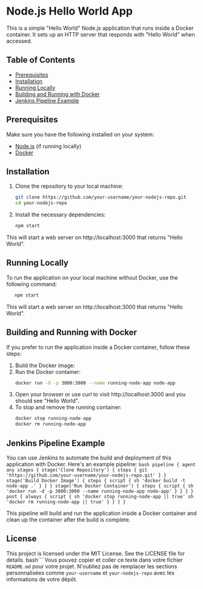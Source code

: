 # Node.js Hello World App

This is a simple "Hello World" Node.js application that runs inside a Docker container. It sets up an HTTP server that responds with "Hello World" when accessed.

## Table of Contents

- [Prerequisites](#prerequisites)
- [Installation](#installation)
- [Running Locally](#running-locally)
- [Building and Running with Docker](#building-and-running-with-docker)
- [Jenkins Pipeline Example](#jenkins-pipeline-example)

## Prerequisites

Make sure you have the following installed on your system:

- [Node.js](https://nodejs.org/) (if running locally)
- [Docker](https://www.docker.com/get-started)

## Installation

1. Clone the repository to your local machine:

   ```bash
   git clone https://github.com/your-username/your-nodejs-repo.git
   cd your-nodejs-repo
   ```
2. Install the necessary dependencies:
   ```bash
   npm start
  This will start a web server on http://localhost:3000 that returns "Hello World".

## Running Locally
To run the application on your local machine without Docker, use the following command:
 ```bash
    npm start
  ```
This will start a web server on http://localhost:3000 that returns "Hello World".

## Building and Running with Docker

If you prefer to run the application inside a Docker container, follow these steps:
  1. Build the Docker image:
  2. Run the Docker container:
     ```bash
     docker run -d -p 3000:3000 --name running-node-app node-app
  3. Open your browser or use curl to visit http://localhost:3000 and you should see "Hello World".
  4. To stop and remove the running container:
     ```bash
     docker stop running-node-app
     docker rm running-node-app  

## Jenkins Pipeline Example  
  You can use Jenkins to automate the build and deployment of this application with Docker. Here's an example pipeline:
    ```bash
         pipeline {
            agent any
            stages {
                stage('Clone Repository') {
                    steps {
                        git 'https://github.com/your-username/your-nodejs-repo.git'
                    }
                }
                stage('Build Docker Image') {
                    steps {
                        script {
                            sh 'docker build -t node-app .'
                        }
                    }
                }
                stage('Run Docker Container') {
                    steps {
                        script {
                            sh 'docker run -d -p 3000:3000 --name running-node-app node-app'
                        }
                    }
                }
            }
            post {
                always {
                    script {
                        sh 'docker stop running-node-app || true'
                        sh 'docker rm running-node-app || true'
                    }
                }
            }
        }
        ```

This pipeline will build and run the application inside a Docker container and clean up the container after the build is complete.

## License
This project is licensed under the MIT License. See the LICENSE file for details.
  bash```
  Vous pouvez copier et coller ce texte dans votre fichier `README.md` pour votre projet. N'oubliez pas de remplacer les sections personnalisées comme `your-username` et `your-nodejs-repo` avec les informations de votre dépôt.
  ```
